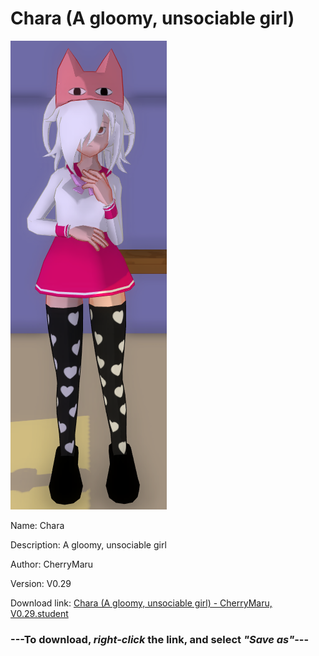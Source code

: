 # Chara (A gloomy, unsociable girl)

<img src = "https://raw.githubusercontent.com/Arbiter1223/Daigaku-Gurashi-Custom-Students/master/Students/Files/Chara%20(A%20gloomy%2C%20unsociable%20girl).png">

Name: Chara

Description: A gloomy, unsociable girl

Author: CherryMaru

Version: V0.29

Download link: <a href="https://raw.githubusercontent.com/Arbiter1223/Daigaku-Gurashi-Custom-Students/master/Students/Files/Chara%20(A%20gloomy%2C%20unsociable%20girl)%20-%20CherryMaru%2C%20V0.29.student">Chara (A gloomy, unsociable girl) - CherryMaru, V0.29.student</a>

### ---**To download, _right-click_ the link, and select _"Save as"_**---

